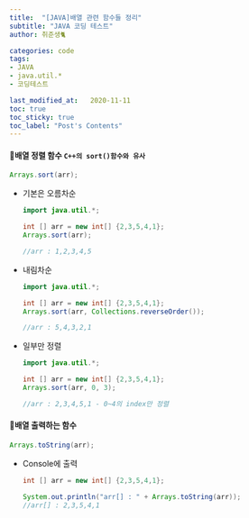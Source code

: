 ```yaml
---
title:  "[JAVA]배열 관련 함수들 정리"
subtitle: "JAVA 코딩 테스트"
author: 취준생🐈

categories: code
tags:
- JAVA
- java.util.*
- 코딩테스트

last_modified_at:   2020-11-11
toc: true
toc_sticky: true
toc_label: "Post's Contents"
---
```


#### 📝배열 정렬 함수 `C++의 sort()함수와 유사`

```java
Arrays.sort(arr);
```

- 기본은 오름차순

  ```java
  import java.util.*;

  int [] arr = new int[] {2,3,5,4,1};
  Arrays.sort(arr);

  //arr : 1,2,3,4,5
  ```
- 내림차순

  ```java
  import java.util.*;

  int [] arr = new int[] {2,3,5,4,1};
  Arrays.sort(arr, Collections.reverseOrder());

  //arr : 5,4,3,2,1
  ```
- 일부만 정렬

  ```java
  import java.util.*;

  int [] arr = new int[] {2,3,5,4,1};
  Arrays.sort(arr, 0, 3);

  //arr : 2,3,4,5,1 - 0~4의 index만 정렬
  ```

#### 📝배열 출력하는 함수

```java
Arrays.toString(arr);
```

- Console에 출력

  ```java
  int [] arr = new int[] {2,3,5,4,1};

  System.out.println("arr[] : " + Arrays.toString(arr));
  //arr[] : 2,3,5,4,1
  ```
